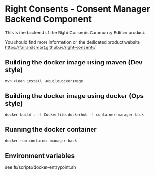 # Right Consents - Consent Manager Backend Component

This is the backend of the Right Consents Community Edition product. 

You should find more information on the dedicated product website https://fairandsmart.github.io/right-consents/

## Building the docker image using maven (Dev style)

`mvn clean install -DbuildDockerImage`

## Building the docker image using docker (Ops style)

`docker build . -f Dockerfile.dockerhub -t container-manager-back`

## Running the docker container

`docker run container-manager-back`

## Environment variables

see fs/scripts/docker-entrypoint.sh
